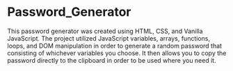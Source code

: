  # Password_Generator
This password generator was created using HTML, CSS, and Vanilla JavaScript. The project utilized JavaScript variables, arrays, functions, loops, and DOM manipulation in order to generate a random password that consisting of whichever variables you choose. It then allows you to copy the password directly to the clipboard in order to be used where you need it. 
